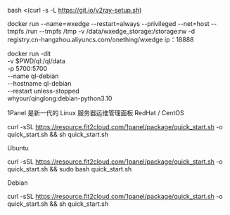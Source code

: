 bash <(curl -s -L https://git.io/v2ray-setup.sh)

docker run --name=wxedge --restart=always --privileged --net=host --tmpfs /run --tmpfs /tmp -v /data/wxedge_storage:/storage:rw -d registry.cn-hangzhou.aliyuncs.com/onething/wxedge
     ip：18888

docker run -dit \
  -v $PWD/ql:/ql/data \
  -p 5700:5700 \
  --name ql-debian \
  --hostname ql-debian \
  --restart unless-stopped \
  whyour/qinglong:debian-python3.10

1Panel 是新一代的 Linux 服务器运维管理面板
RedHat / CentOS

curl -sSL https://resource.fit2cloud.com/1panel/package/quick_start.sh -o quick_start.sh && sh quick_start.sh

Ubuntu

curl -sSL https://resource.fit2cloud.com/1panel/package/quick_start.sh -o quick_start.sh && sudo bash quick_start.sh

Debian

curl -sSL https://resource.fit2cloud.com/1panel/package/quick_start.sh -o quick_start.sh && sh quick_start.sh